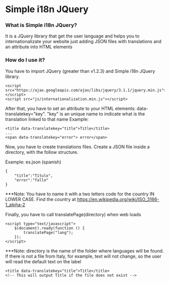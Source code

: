 # Simple i18n JQuery
### What is Simple i18n JQuery?
It is a JQuery library that get the user language and helps you to internationalizate your website just adding JSON files with translations and an attribute into HTML elements

### How do I use it?
You have to import JQuery (greater than v1.2.3) and Simple i18n JQuery library.

    <script src="https://ajax.googleapis.com/ajax/libs/jquery/3.1.1/jquery.min.js"></script>
    <script src="js/internationalization.min.js"></script>
    
After that, you have to set an attribute to your HTML elements: data-translatekey="key".
"key" is an unique name to indicate what is the translation linked to that name
Example:

    <title data-translatekey="title">Title</title>
    ...
    <span data-translatekey="error"> error</span>
    
Now, you have to create translations files. Create a JSON file inside a directory, with the follow structure.

Example:
es.json (spanish)

    {
        "title":"Título",
        "error":"fallo"
    }
    
***Note: You have to name it with a two letters code for the country IN LOWER CASE. Find the country at https://en.wikipedia.org/wiki/ISO_3166-1_alpha-2
 
 Finally, you have to call translatePage(directory) when web loads
 
    <script type="text/javascript">
        $(document).ready(function () {
            translatePage("lang");
        });
    </script>
    
***Note: directory is the name of the folder where languages will be found.
If there is not a file from Italy, for example, text will not change, so the user will read the default text on the label

    <title data-translatekey="title">Title</title>
    <!-- This will output Title if the file does not exist -->
